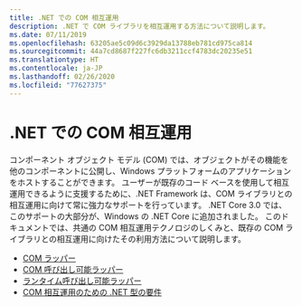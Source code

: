 ```yaml
---
title: .NET での COM 相互運用
description: .NET で COM ライブラリを相互運用する方法について説明します。
ms.date: 07/11/2019
ms.openlocfilehash: 63205ae5c09d6c3929da13788eb781cd975ca814
ms.sourcegitcommit: 44a7cd8687f227fc6db3211ccf4783dc20235e51
ms.translationtype: HT
ms.contentlocale: ja-JP
ms.lasthandoff: 02/26/2020
ms.locfileid: "77627375"
---
```

# <a name="com-interop-in-net"></a>.NET での COM 相互運用

コンポーネント オブジェクト モデル (COM) では、オブジェクトがその機能を他のコンポーネントに公開し、Windows プラットフォームのアプリケーションをホストすることができます。 ユーザーが既存のコード ベースを使用して相互運用できるように支援するために、.NET Framework は、COM ライブラリとの相互運用に向けて常に強力なサポートを行っています。 .NET Core 3.0 では、このサポートの大部分が、Windows の .NET Core に追加されました。 このドキュメントでは、共通の COM 相互運用テクノロジのしくみと、既存の COM ライブラリとの相互運用に向けたその利用方法について説明します。

- [COM ラッパー](./com-wrappers.md)
- [COM 呼び出し可能ラッパー](./com-callable-wrapper.md)
- [ランタイム呼び出し可能ラッパー](./runtime-callable-wrapper.md)
- [COM 相互運用のための .NET 型の要件](./qualify-net-types-for-interoperation.md)
